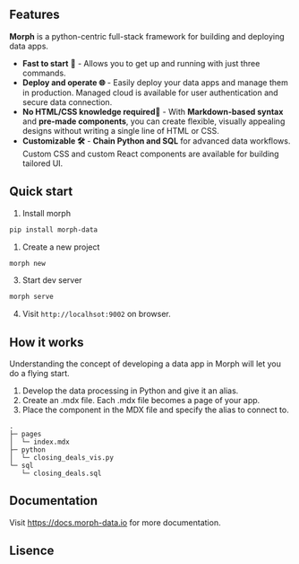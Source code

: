 ## Features

**Morph** is a python-centric full-stack framework for building and deploying data apps.

- **Fast to start** 🚀 - Allows you to get up and running with just three commands.
- **Deploy and operate 🌐** - Easily deploy your data apps and manage them in production. Managed cloud is available for user authentication and secure data connection.
- **No HTML/CSS knowledge required🔰** - With **Markdown-based syntax** and **pre-made components**, you can create flexible, visually appealing designs without writing a single line of HTML or CSS.
- **Customizable 🛠️** - **Chain Python and SQL** for advanced data workflows. Custom CSS and custom React components are available for building tailored UI.

## Quick start

1. Install morph

```bash
pip install morph-data
```

1. Create a new project

```bash
morph new
```

3. Start dev server

```bash
morph serve
```

4. Visit `http://localhsot:9002` on browser.

## How it works

Understanding the concept of developing a data app in Morph will let you do a flying start.

1. Develop the data processing in Python and give it an alias.
2. Create an .mdx file. Each .mdx file becomes a page of your app.
3. Place the component in the MDX file and specify the alias to connect to.

```
.
├─ pages
│  └─ index.mdx
├─ python
│  └─ closing_deals_vis.py
└─ sql
   └─ closing_deals.sql
```

## Documentation

Visit https://docs.morph-data.io for more documentation.

## Lisence